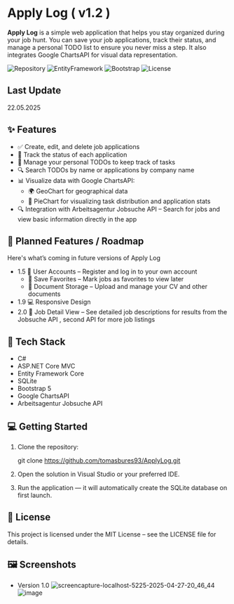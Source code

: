 # Apply Log ( v1.2 )

**Apply Log** is a simple web application that helps you stay organized during your job hunt. You can save your job applications, track their status, and manage a personal TODO list to ensure you never miss a step. It also integrates Google ChartsAPI for visual data representation.

![Repository](https://img.shields.io/badge/ASP.NET_Core-MVC-blue)
![EntityFramework](https://img.shields.io/badge/EntityFramework-Core-green)
![Bootstrap](https://img.shields.io/badge/Bootstrap-5.x-purple?logo=bootstrap)
![License](https://img.shields.io/github/license/tomasbures93/ApplyLog)

## Last Update
22.05.2025

## ✨ Features

- ✅ Create, edit, and delete job applications
- 📌 Track the status of each application
- 📝 Manage your personal TODOs to keep track of tasks
- 🔍 Search TODOs by name or applications by company name
- 📊 Visualize data with Google ChartsAPI:
  - 🌍 GeoChart for geographical data
  - 🥧 PieChart for visualizing task distribution and application stats
- 🔍 Integration with Arbeitsagentur Jobsuche API – Search for jobs and view basic information directly in the app

## 📅 Planned Features / Roadmap

Here's what’s coming in future versions of Apply Log
- 1.5	👤 User Accounts – Register and log in to your own account
  - 💼 Save Favorites – Mark jobs as favorites to view later
  - 📎 Document Storage – Upload and manage your CV and other documents
- 1.9 💻 Responsive Design
- 2.0	📄 Job Detail View – See detailed job descriptions for results from the Jobsuche API , second API for more job listings

## 🚀 Tech Stack

- C#
- ASP.NET Core MVC
- Entity Framework Core
- SQLite
- Bootstrap 5
- Google ChartsAPI 
- Arbeitsagentur Jobsuche API

## 💻 Getting Started

1. Clone the repository:

   git clone https://github.com/tomasbures93/ApplyLog.git
2. Open the solution in Visual Studio or your preferred IDE.

3. Run the application — it will automatically create the SQLite database on first launch.

## 📄 License
This project is licensed under the MIT License – see the LICENSE file for details.

## 🖼️ Screenshots
- Version 1.0
![screencapture-localhost-5225-2025-04-27-20_46_44](https://github.com/user-attachments/assets/de3928d6-f80c-4bcb-8b9b-3699968b712e)
![image](https://github.com/user-attachments/assets/1a326405-76db-4d13-8f26-ba54117dd809)



